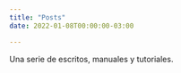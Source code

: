 ```yaml
---
title: "Posts"
date: 2022-01-08T00:00:00-03:00

---
```


Una serie de escritos, manuales y tutoriales.